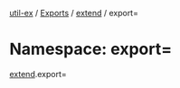 [util-ex](../README.md) / [Exports](../modules.md) / [extend](extend.md) / export=

# Namespace: export=

[extend](extend.md).export=
